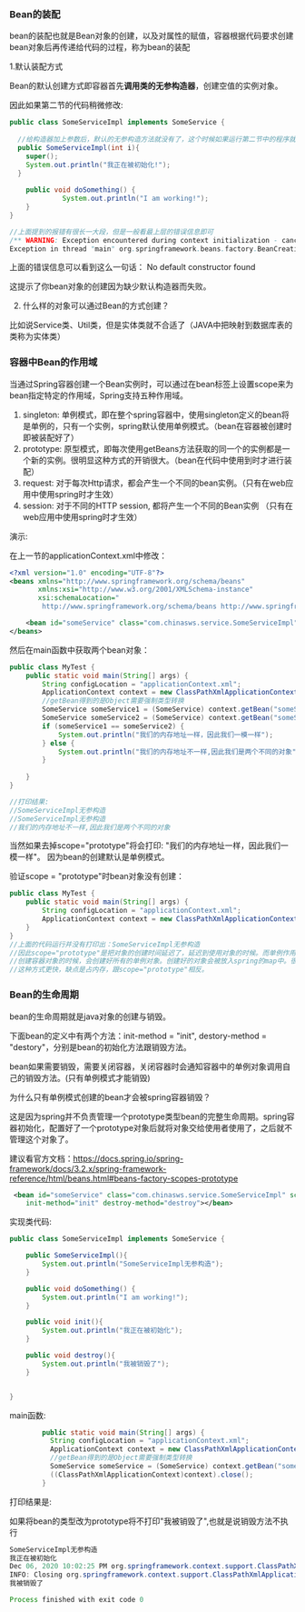 ### Bean的装配

bean的装配也就是Bean对象的创建，以及对属性的赋值，容器根据代码要求创建bean对象后再传递给代码的过程，称为bean的装配

1.默认装配方式

Bean的默认创建方式即容器首先**调用类的无参构造器**，创建空值的实例对象。

因此如果第二节的代码稍微修改:

```java
public class SomeServiceImpl implements SomeService {
	
  //给构造器加上参数后，默认的无参构造方法就没有了，这个时候如果运行第二节中的程序就会报错
  public SomeServiceImpl(int i){
    super();
    System.out.println("我正在被初始化!");
  }
  
    public void doSomething() {
			 System.out.println("I am working!");
    }
}

//上面提到的报错有很长一大段，但是一般看最上层的错误信息即可
/** WARNING: Exception encountered during context initialization - cancelling refresh attempt: org.springframework.beans.factory.BeanCreationException: Error creating bean with name 'someService' defined in class path resource [applicationContext.xml]: Instantiation of bean failed; nested exception is org.springframework.beans.BeanInstantiationException: Failed to instantiate [com.chinasws.service.SomeServiceImpl]: No default constructor found; nested exception is java.lang.NoSuchMethodException: com.chinasws.service.SomeServiceImpl.<init>()
Exception in thread "main" org.springframework.beans.factory.BeanCreationException: Error creating bean with name 'someService' defined in class path resource [applicationContext.xml]: Instantiation of bean failed; nested exception is org.springframework.beans.BeanInstantiationException: Failed to instantiate [com.chinasws.service.SomeServiceImpl]: No default constructor found; nested exception is java.lang.NoSuchMethodException: com.chinasws.service.SomeServiceImpl.<init>() **/
```

上面的错误信息可以看到这么一句话：  No default constructor found

这提示了你bean对象的创建因为缺少默认构造器而失败。

2. 什么样的对象可以通过Bean的方式创建？

​       比如说Service类、Util类，但是实体类就不合适了（JAVA中把映射到数据库表的类称为实体类）



### 容器中Bean的作用域

当通过Spring容器创建一个Bean实例时，可以通过在bean标签上设置scope来为bean指定特定的作用域，Spring支持五种作用域。

1. singleton: 单例模式，即在整个spring容器中，使用singleton定义的bean将是单例的，只有一个实例，spring默认使用单例模式。（bean在容器被创建时即被装配好了）
2. prototype: 原型模式，即每次使用getBeans方法获取的同一个<bean/>的实例都是一个新的实例。很明显这种方式的开销很大。（bean在代码中使用到时才进行装配）
3. request: 对于每次Http请求，都会产生一个不同的bean实例。（只有在web应用中使用spring时才生效）
4. session: 对于不同的HTTP session, 都将产生一个不同的Bean实例  （只有在web应用中使用spring时才生效）

演示:

在上一节的applicationContext.xml中修改：

```xml
<?xml version="1.0" encoding="UTF-8"?>
<beans xmlns="http://www.springframework.org/schema/beans"
       xmlns:xsi="http://www.w3.org/2001/XMLSchema-instance"
       xsi:schemaLocation="
        http://www.springframework.org/schema/beans http://www.springframework.org/schema/beans/spring-beans.xsd">

    <bean id="someService" class="com.chinasws.service.SomeServiceImpl" scope="prototype"></bean>
</beans>
```

然后在main函数中获取两个bean对象：

```java
public class MyTest {
    public static void main(String[] args) {
        String configLocation = "applicationContext.xml";
        ApplicationContext context = new ClassPathXmlApplicationContext(configLocation);
        //getBean得到的是Object需要强制类型转换
        SomeService someService1 = (SomeService) context.getBean("someService");
        SomeService someService2 = (SomeService) context.getBean("someService");
        if (someService1 == someService2) {
            System.out.println("我们的内存地址一样，因此我们一模一样");
        } else {
            System.out.println("我们的内存地址不一样,因此我们是两个不同的对象");
        }
       
    }
}

//打印结果:   
//SomeServiceImpl无参构造
//SomeServiceImpl无参构造
//我们的内存地址不一样,因此我们是两个不同的对象
```

当然如果去掉scope="prototype"将会打印: "我们的内存地址一样，因此我们一模一样"。 因为bean的创建默认是单例模式。

验证scope = "prototype"时bean对象没有创建：

```java
public class MyTest {
    public static void main(String[] args) {
        String configLocation = "applicationContext.xml";
        ApplicationContext context = new ClassPathXmlApplicationContext(configLocation);       
    }
}
//上面的代码运行并没有打印出：SomeServiceImpl无参构造
//因此scope="prototype"是把对象的创建时间延迟了，延迟到使用对象的时候。而单例作用域的对象创建时间是在
//创建容器对象的时候，会创建好所有的单例对象。创建好的对象会被放入spring的map中。很明显相比scope="prototype"
//这种方式更快，缺点是占内存，跟scope="prototype"相反。
```

### Bean的生命周期

bean的生命周期就是java对象的创建与销毁。

下面bean的定义中有两个方法：init-method = "init", destory-method = "destory"，分别是bean的初始化方法跟销毁方法。

bean如果需要销毁，需要关闭容器，关闭容器时会通知容器中的单例对象调用自己的销毁方法。(只有单例模式才能销毁)

为什么只有单例模式创建的bean才会被spring容器销毁？

这是因为spring并不负责管理一个prototype类型bean的完整生命周期。spring容器初始化，配置好了一个prototype对象后就将对象交给使用者使用了，之后就不管理这个对象了。

建议看官方文档：https://docs.spring.io/spring-framework/docs/3.2.x/spring-framework-reference/html/beans.html#beans-factory-scopes-prototype

```xml
 <bean id="someService" class="com.chinasws.service.SomeServiceImpl" scope="singleton"
    init-method="init" destroy-method="destroy"></bean>
```

实现类代码:

```java
public class SomeServiceImpl implements SomeService {

    public SomeServiceImpl(){
        System.out.println("SomeServiceImpl无参构造");
    }

    public void doSomething() {
        System.out.println("I am working!");
    }

    public void init(){
        System.out.println("我正在被初始化");
    }

    public void destroy(){
        System.out.println("我被销毁了");
    }


}
```

main函数:

```java
        public static void main(String[] args) {
          String configLocation = "applicationContext.xml";
          ApplicationContext context = new ClassPathXmlApplicationContext(configLocation);
          //getBean得到的是Object需要强制类型转换
          SomeService someService = (SomeService) context.getBean("someService");
          ((ClassPathXmlApplicationContext)context).close();
        }  
```

打印结果是:

如果将bean的类型改为prototype将不打印"我被销毁了",也就是说销毁方法不执行

```java
SomeServiceImpl无参构造
我正在被初始化
Dec 06, 2020 10:02:25 PM org.springframework.context.support.ClassPathXmlApplicationContext doClose
INFO: Closing org.springframework.context.support.ClassPathXmlApplicationContext@238e0d81: startup date [Sun Dec 06 22:02:25 CST 2020]; root of context hierarchy
我被销毁了

Process finished with exit code 0
```


